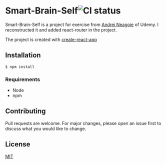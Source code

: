 # Smart-Brain-Self![CI status](https://img.shields.io/badge/build-passing-brightgreen.svg)

Smart-Brain-Self is a project for exercise from [Andrei Neagoie](https://www.udemy.com/the-complete-web-developer-in-2018/#instructor-1) of Udemy. I reconstructed it and added react-router in the project.

The project is created with [create-react-app](https://github.com/facebook/create-react-app)

## Installation
`$ npm install`

### Requirements
* Node
* npm


## Contributing
Pull requests are welcome. For major changes, please open an issue first to discuss what you would like to change.

## License
[MIT](https://choosealicense.com/licenses/mit/)
